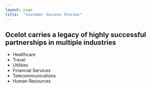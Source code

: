```yaml
---
layout: page
title:  "Customer Success Stories"
---
```


## Ocelot carries a legacy of highly successful partnerships in multiple industries

- Healthcare
- Travel
- Utilities
- Financial Services
- Telecommunications
- Human Resources
